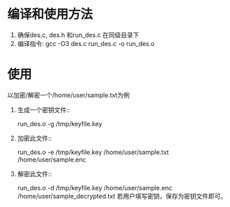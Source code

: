 编译和使用方法
==========================

1. 确保des.c, des.h 和run_des.c 在同级目录下
2. 编译指令: gcc -O3 des.c run_des.c -o run_des.o   

使用
=====
以加密/解密一个/home/user/sample.txt为例

1. 生成一个密钥文件::

    run_des.o -g /tmp/keyfile.key
2. 加密此文件::

    run_des.o -e /tmp/keyfile.key /home/user/sample.txt /home/user/sample.enc
3. 解密此文件::

    run_des.o -d /tmp/keyfile.key /home/user/sample.enc /home/user/sample_decrypted.txt
若用户填写密钥，保存为密钥文件即可。

